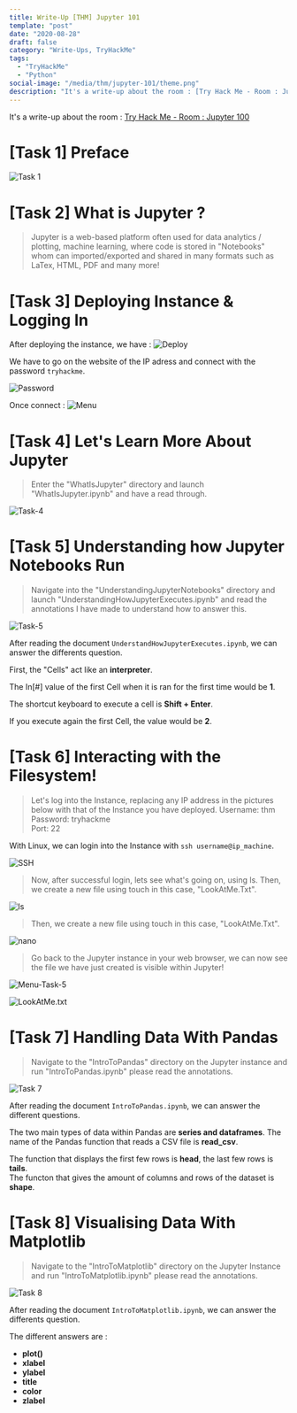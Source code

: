 ```yaml
---
title: Write-Up [THM] Jupyter 101
template: "post"
date: "2020-08-28"
draft: false
category: "Write-Ups, TryHackMe"
tags:
  - "TryHackMe"
  - "Python"
social-image: "/media/thm/jupyter-101/theme.png"
description: "It's a write-up about the room : [Try Hack Me - Room : Jupyter 100](https://tryhackme.com/room/jupyter101)"
---
```


It's a write-up about the room : [Try Hack Me - Room : Jupyter 100](https://tryhackme.com/room/jupyter101)

# [Task 1] Preface

![Task 1](/media/thm/jupyter-101/task-1.png)

# [Task 2] What is Jupyter ?

> Jupyter is a web-based platform often used for data analytics / plotting, machine learning, where code is stored in "Notebooks" whom can imported/exported and shared in many formats such as LaTex, HTML, PDF and many more!

# [Task 3] Deploying Instance & Logging In

After deploying the instance, we have :
![Deploy](/media/thm/jupyter-101/deploy.png)

We have to go on the website of the IP adress and connect with the password `tryhackme`.

![Password](/media/thm/jupyter-101/password.png)

Once connect : ![Menu](/media/thm/jupyter-101/menu.png)

# [Task 4] Let's Learn More About Jupyter 

> Enter the "WhatIsJupyter" directory and launch "WhatIsJupyter.ipynb" and have a read through.

![Task-4](/media/thm/jupyter-101/task-4.png)

# [Task 5] Understanding how Jupyter Notebooks Run

> Navigate into the "UnderstandingJupyterNotebooks" directory and launch "UnderstandingHowJupyterExecutes.ipynb" and read the annotations I have made to understand how to answer this.

![Task-5](/media/thm/jupyter-101/task-5.png)

After reading the document `UnderstandHowJupyterExecutes.ipynb`, we can answer the differents question.  

First, the "Cells" act like an **interpreter**. 

The In[#] value of the first Cell when it is ran for the first time would be **1**.  

The shortcut keyboard to execute a cell is **Shift + Enter**.  

If you execute again the first Cell, the value would be **2**.

# [Task 6] Interacting with the Filesystem!

> Let's log into the Instance, replacing any IP address in the pictures below with that of the Instance you have deployed.
Username: thm  
Password: tryhackme  
Port: 22

With Linux, we can login into the Instance with `ssh username@ip_machine`.

![SSH](/media/thm/jupyter-101/ssh.png)

> Now, after successful login, lets see what's going on, using ls. Then, we create a new file using touch in this case, "LookAtMe.Txt". 

![ls](/media/thm/jupyter-101/ls.png)

> Then, we create a new file using touch in this case, "LookAtMe.Txt". 

![nano](/media/thm/jupyter-101/nano.png)

> Go back to the Jupyter instance in your web browser, we can now see the file we have just created is visible within Jupyter!

![Menu-Task-5](/media/thm/jupyter-101/menu-task-5.png)

![LookAtMe.txt](/media/thm/jupyter-101/LookAtMe.png)

# [Task 7] Handling Data With Pandas

> Navigate to the "IntroToPandas" directory on the Jupyter instance and run "IntroToPandas.ipynb" please read the annotations.

![Task 7](/media/thm/jupyter-101/task-7.png)

After reading the document `IntroToPandas.ipynb`, we can answer the different questions.  

The two main types of data within Pandas are **series and dataframes**.
The name of the Pandas function that reads a CSV file is **read_csv**.  

The function that displays the first few rows is **head**, the last few rows is **tails**.  
The functon that gives the amount of columns and rows of the dataset is **shape**.

# [Task 8] Visualising Data With Matplotlib

> Navigate to the "IntroToMatplotlib" directory on the Jupyter Instance and run "IntroToMatplotlib.ipynb" please read the annotations.

![Task 8](/media/thm/jupyter-101/task-8.png)

After reading the document `IntroToMatplotlib.ipynb`, we can answer the differents question. 

The different answers are : 
* **plot()**
* **xlabel**
* **ylabel**
* **title**
* **color**
* **zlabel**